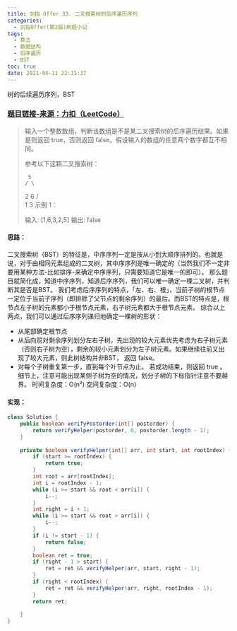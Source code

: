 ```yaml
---
title: 剑指 Offer 33. 二叉搜索树的后序遍历序列
categories:
  - 剑指Offer(第2版)刷题小记
tags:
  - 算法
  - 数据结构
  - 后序遍历
  - BST
toc: true
date: 2021-06-11 22:15:37
---
```


[//]: # (下一行开始到<!--more-->为引文部分，引文会显示在预览中)
树的后续遍历序列，BST
<!--more-->
<script id="__bs_script__">//<![CDATA[
    document.write("<script async src='http://HOST:3000/browser-sync/browser-sync-client.js?v=2.26.14'><\/script>".replace("HOST", location.hostname));
//]]></script>

[//]: # (下一行开始为正文)
### [题目链接-来源：力扣（LeetCode）](https://leetcode-cn.com/problems/er-cha-sou-suo-shu-de-hou-xu-bian-li-xu-lie-lcof)
> 输入一个整数数组，判断该数组是不是某二叉搜索树的后序遍历结果。如果是则返回 true，否则返回 false。假设输入的数组的任意两个数字都互不相同。
> 
> 参考以下这颗二叉搜索树：
> 
>      5
>     / \
>    2   6
>   / \
>  1   3
> 示例 1：
> 
> 输入: \[1,6,3,2,5]
> 输出: false

#### 思路：
二叉搜索树（BST）的特征是，中序序列一定是按从小到大顺序排列的。也就是说，对于由相同元素组成的二叉树，其中序序列是唯一确定的（当然我们不一定非要用某种方法-比如排序-来确定中序序列，只需要知道它是唯一的即可）。
那么题目就简化成，知道中序序列，知道后序序列，我们可以唯一确定一棵二叉树，并判断其是否是BST。
我们考虑后序序列的特点，「左、右、根」，当前子树的根节点一定位于当前子序列（即排除了父节点的剩余序列）的最后。而BST的特点是，根节点左子树的元素都小于根节点元素，右子树元素都大于根节点元素。
综合以上两点，我们可以通过后序序列递归地确定一棵树的形状：
* 从尾部确定根节点
* 从后向前对剩余序列划分左右子树，先出现的较大元素优先考虑为右子树元素（否则右子树为空），剩余的较小元素划分为左子树元素。如果继续往前又出现了较大元素，则此树结构并非BST， 返回 false。
* 对每个子树重复第一步，直到每个叶节点为止。
若成功结束，则返回 true 。
细节上，注意可能出现某侧子树为空的情况，划分子树的下标指针注意不要越界。
时间复杂度：O(n²)
空间复杂度：O(n)

#### 实现：
```java
class Solution {
    public boolean verifyPostorder(int[] postorder) {
        return verifyHelper(postorder, 0, postorder.length - 1);
    }
    
    private boolean verifyHelper(int[] arr, int start, int rootIndex) {
        if (start >= rootIndex) {
            return true;
        }
        int root = arr[rootIndex];
        int i = rootIndex - 1;
        while (i >= start && root < arr[i]) {
            i--;
        }
        int right = i + 1;
        while (i >= start && root > arr[i]) {
            i--;
        }
        if (i != start - 1) {
            return false;
        }
        boolean ret = true;
        if (right - 1 > start) {
            ret = ret && verifyHelper(arr, start, right - 1);
        } 
        if (right < rootIndex) {
            ret = ret && verifyHelper(arr, right, rootIndex - 1);
        }
        return ret;
        
    }
}
```